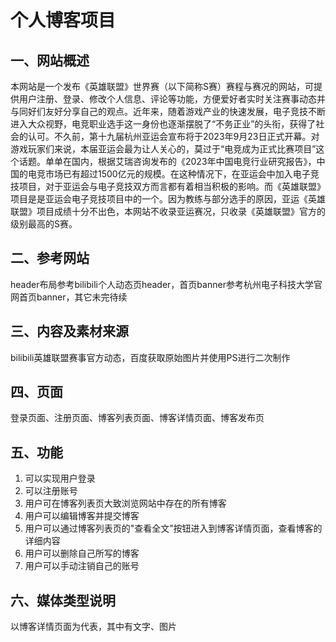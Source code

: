 # 个人博客项目

## 一、网站概述

本网站是一个发布《英雄联盟》世界赛（以下简称S赛）赛程与赛况的网站，可提供用户注册、登录、修改个人信息、评论等功能，方便爱好者实时关注赛事动态并与同好们友好分享自己的观点。近年来，随着游戏产业的快速发展，电子竞技不断进入大众视野，电竞职业选手这一身份也逐渐摆脱了“不务正业”的头衔，获得了社会的认可。不久前，第十九届杭州亚运会宣布将于2023年9月23日正式开幕。对游戏玩家们来说，本届亚运会最为让人关心的，莫过于“电竞成为正式比赛项目”这个话题。单单在国内，根据艾瑞咨询发布的《2023年中国电竞行业研究报告》，中国的电竞市场已有超过1500亿元的规模。在这种情况下，在亚运会中加入电子竞技项目，对于亚运会与电子竞技双方而言都有着相当积极的影响。而《英雄联盟》项目是是亚运会电子竞技项目中的一个。因为教练与部分选手的原因，亚运《英雄联盟》项目成绩十分不出色，本网站不收录亚运赛况，只收录《英雄联盟》官方的级别最高的S赛。

## 二、参考网站

header布局参考bilibili个人动态页header，首页banner参考杭州电子科技大学官网首页banner，其它未完待续

## 三、内容及素材来源

bilibili英雄联盟赛事官方动态，百度获取原始图片并使用PS进行二次制作

## 四、页面

登录页面、注册页面、博客列表页面、博客详情页面、博客发布页

## 五、功能

1. 可以实现用户登录
2. 可以注册账号
3. 用户可在博客列表页大致浏览网站中存在的所有博客
4. 用户可以编辑博客并提交博客
5. 用户可以通过博客列表页的"查看全文”按钮进入到博客详情页面，查看博客的详细内容
6. 用户可以删除自己所写的博客
7. 用户可以手动注销自己的账号

## 六、媒体类型说明

以博客详情页面为代表，其中有文字、图片

# 



